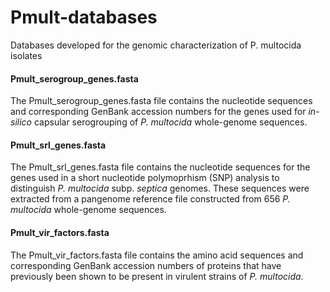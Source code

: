 # Pmult-databases
Databases developed for the genomic characterization of P. multocida isolates


#### Pmult_serogroup_genes.fasta
The Pmult_serogroup_genes.fasta file contains the nucleotide sequences and corresponding GenBank accession numbers for the genes used for *in-silico* capsular serogrouping of *P. multocida* whole-genome sequences.

#### Pmult_srl_genes.fasta
The Pmult_srl_genes.fasta file contains the nucleotide sequences for the genes used in a short nucleotide polymoprhism (SNP) analysis to distinguish *P. multocida* subp. *septica* genomes. These sequences were extracted from a pangenome reference file constructed from 656 *P. multocida* whole-genome sequences.

#### Pmult_vir_factors.fasta
The Pmult_vir_factors.fasta file contains the amino acid sequences and corresponding GenBank accession numbers of proteins that have previously been shown to be present in virulent strains of *P. multocida*. 
